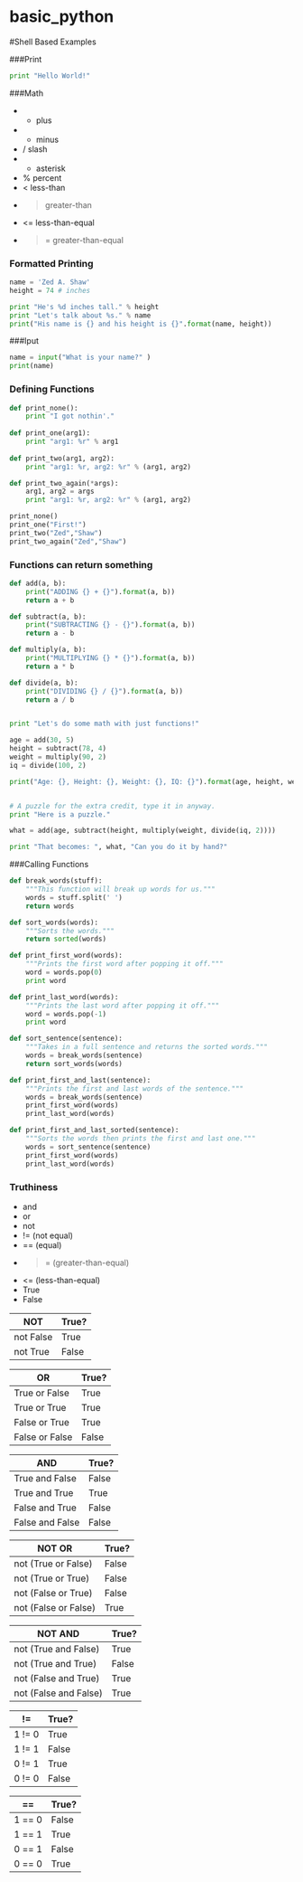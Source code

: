# basic_python


#Shell Based Examples

###Print
```python
print "Hello World!"
```

###Math
* + plus
* - minus
* / slash
* * asterisk
* % percent
* < less-than
* > greater-than
* <= less-than-equal
* >= greater-than-equal


### Formatted Printing
```python
name = 'Zed A. Shaw'
height = 74 # inches

print "He's %d inches tall." % height
print "Let's talk about %s." % name
print("His name is {} and his height is {}".format(name, height))
```


###Iput
```python
name = input("What is your name?" )
print(name)
```


### Defining Functions
```python
def print_none():
    print "I got nothin'."
    
def print_one(arg1):
    print "arg1: %r" % arg1
    
def print_two(arg1, arg2):
    print "arg1: %r, arg2: %r" % (arg1, arg2)

def print_two_again(*args):
    arg1, arg2 = args
    print "arg1: %r, arg2: %r" % (arg1, arg2)

print_none()
print_one("First!")
print_two("Zed","Shaw")
print_two_again("Zed","Shaw")
```


### Functions can return something

```python
def add(a, b):
    print("ADDING {} + {}").format(a, b))
    return a + b

def subtract(a, b):
    print("SUBTRACTING {} - {}").format(a, b))
    return a - b

def multiply(a, b):
    print("MULTIPLYING {} * {}").format(a, b))
    return a * b

def divide(a, b):
    print("DIVIDING {} / {}").format(a, b))
    return a / b


print "Let's do some math with just functions!"

age = add(30, 5)
height = subtract(78, 4)
weight = multiply(90, 2)
iq = divide(100, 2)

print("Age: {}, Height: {}, Weight: {}, IQ: {}").format(age, height, weight, iq))


# A puzzle for the extra credit, type it in anyway.
print "Here is a puzzle."

what = add(age, subtract(height, multiply(weight, divide(iq, 2))))

print "That becomes: ", what, "Can you do it by hand?"
```

###Calling Functions
```python
def break_words(stuff):
    """This function will break up words for us."""
    words = stuff.split(' ')
    return words

def sort_words(words):
    """Sorts the words."""
    return sorted(words)

def print_first_word(words):
    """Prints the first word after popping it off."""
    word = words.pop(0)
    print word

def print_last_word(words):
    """Prints the last word after popping it off."""
    word = words.pop(-1)
    print word

def sort_sentence(sentence):
    """Takes in a full sentence and returns the sorted words."""
    words = break_words(sentence)
    return sort_words(words)

def print_first_and_last(sentence):
    """Prints the first and last words of the sentence."""
    words = break_words(sentence)
    print_first_word(words)
    print_last_word(words)

def print_first_and_last_sorted(sentence):
    """Sorts the words then prints the first and last one."""
    words = sort_sentence(sentence)
    print_first_word(words)
    print_last_word(words)
```

### Truthiness
* and
* or
* not
* != (not equal)
* == (equal)
* >= (greater-than-equal)
* <= (less-than-equal)
* True
* False


NOT |	True?
--- | --- 
not False | True
not True |	False

OR | True?
--- | --- 
True or False	| True
True or True	| True
False or True	| True
False or False |	False

AND	| True?
--- | --- 
True and False | False
True and True	| True
False and True	| False
False and False	| False

NOT OR | True?
--- | --- 
not (True or False)	| False
not (True or True)	| False
not (False or True)	| False
not (False or False)	| True

NOT AND	| True?
--- | --- 
not (True and False)	| True
not (True and True)	| False
not (False and True)	| True
not (False and False)	| True

!=	| True?
--- | --- 
1 != 0	| True
1 != 1	| False
0 != 1	| True
0 != 0	| False

==	| True?
--- | --- 
1 == 0	| False
1 == 1	| True
0 == 1	| False
0 == 0	| True

